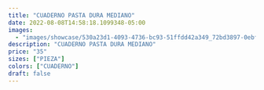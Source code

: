 ```yaml
---
title: "CUADERNO PASTA DURA MEDIANO"
date: 2022-08-08T14:58:18.1099348-05:00
images:
  - "images/showcase/530a23d1-4093-4736-bc93-51ffdd42a349_72bd3897-0ebf-44ed-9f8a-1ca29e839f8b.webp"
description: "CUADERNO PASTA DURA MEDIANO"
price: "35"
sizes: ["PIEZA"]
colors: ["CUADERNO"]
draft: false
---
```


